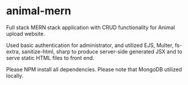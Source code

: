 # animal-mern

Full stack MERN stack application with CRUD functionality for Animal upload website. 

Used basic authentication for administrator, and utilized EJS, Multer, fs-extra, sanitize-html, sharp to produce server-side generated JSX and to serve static HTML files to front end. 

Please NPM install all dependencies. 
Please note that MongoDB utilized locally.
